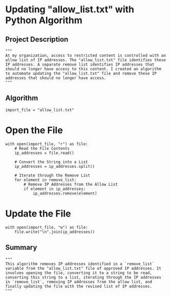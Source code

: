 # Updating "allow_list.txt" with Python Algorithm

## Project Description

    """
    At my organization, access to restricted content is controlled with an allow list of IP addresses. The "allow_list.txt" file identifies these IP addresses. A separate remove list identifies IP addresses that should no longer have access to this content. I created an algorithm to automate updating the "allow_list.txt" file and remove these IP addresses that should no longer have access.
    """

## Algorithm

    import_file = "allow_list.txt"

# Open the File
    with open(import_file, "r") as file:
        # Read the File Contents
        ip_addresses = file.read()

        # Convert the String into a List
        ip_addresses = ip_addresses.split()

        # Iterate through the Remove List
        for element in remove_list:
            # Remove IP Addresses from the Allow List
            if element in ip_addresses:
                ip_addresses.remove(element)

# Update the File
    with open(import_file, "w") as file:
        file.write("\n".join(ip_addresses))

## Summary

    """
    This algorithm removes IP addresses identified in a `remove_list` variable from the "allow_list.txt" file of approved IP addresses. It involves opening the file, converting it to a string to be read, converting this string to a list, iterating through the IP addresses in `remove_list`, removing IP addresses from the allow list, and finally updating the file with the revised list of IP addresses.
    """
